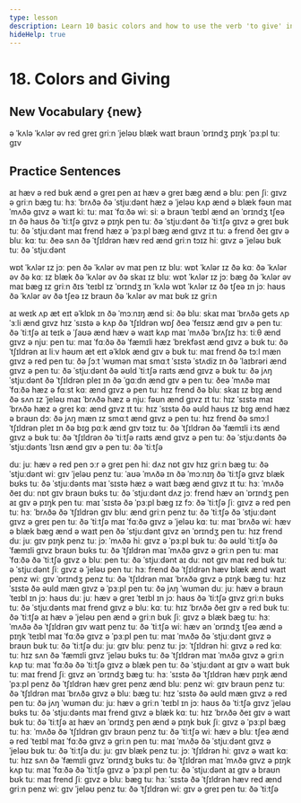 ```yaml
---
type: lesson
description: Learn 10 basic colors and how to use the verb 'to give' in practical sentences. Expand your vocabulary and practice with real-life examples.
hideHelp: true
---
```


# 18. Colors and Giving

## New Vocabulary {new}

ə ˈkʌlə
ˈkʌlər əv
red
ɡreɪ
ɡriːn
ˈjeləʊ
blæk
waɪt
braʊn
ˈɒrɪndʒ
pɪŋk
ˈpɜːpl
tuː ɡɪv

## Practice Sentences

aɪ hæv ə red bʊk ænd ə ɡreɪ pen
aɪ hæv ə ɡreɪ bæɡ ænd ə bluː pen
ʃiː ɡɪvz ə ɡriːn bæɡ tuː hɜː ˈbrʌðə
ðə ˈstjuːdənt hæz ə ˈjeləʊ kʌp ænd ə blæk fəʊn
maɪ ˈmʌðə ɡɪvz ə waɪt kiː tuː maɪ ˈfɑːðə
wiː siː ə braʊn ˈteɪbl ænd ən ˈɒrɪndʒ tʃeə ɪn ðə haʊs
ðə ˈtiːtʃə ɡɪvz ə pɪŋk pen tuː ðə ˈstjuːdənt
ðə ˈtiːtʃə ɡɪvz ə ɡreɪ bʊk tuː ðə ˈstjuːdənt
maɪ frend hæz ə ˈpɜːpl bæɡ ænd ɡɪvz ɪt tuː ə frend
ðeɪ ɡɪv ə bluː kɑː tuː ðeə sʌn
ðə ˈtʃɪldrən hæv red ænd ɡriːn tɔɪz
hiː ɡɪvz ə ˈjeləʊ bʊk tuː ðə ˈstjuːdənt

wɒt ˈkʌlər ɪz jɔː pen
ðə ˈkʌlər əv maɪ pen ɪz bluː
wɒt ˈkʌlər ɪz ðə kɑː
ðə ˈkʌlər əv ðə kɑː ɪz blæk
ðə ˈkʌlər əv ðə skaɪ ɪz bluː
wɒt ˈkʌlər ɪz jɔː bæɡ
ðə ˈkʌlər əv maɪ bæɡ ɪz ɡriːn
ðɪs ˈteɪbl ɪz ˈɒrɪndʒ ɪn ˈkʌlə
wɒt ˈkʌlər ɪz ðə tʃeə ɪn jɔː haʊs
ðə ˈkʌlər əv ðə tʃeə ɪz braʊn
ðə ˈkʌlər əv maɪ bʊk ɪz ɡriːn

aɪ weɪk ʌp æt eɪt əˈklɒk ɪn ðə ˈmɔːnɪŋ ænd siː ðə bluː skaɪ
maɪ ˈbrʌðə ɡets ʌp ˈɜːli ænd ɡɪvz hɪz ˈsɪstə ə kʌp
ðə ˈtʃɪldrən wɒʃ ðeə ˈfeɪsɪz ænd ɡɪv ə pen tuː ðə ˈtiːtʃə
aɪ teɪk ə ˈʃaʊə ænd hæv ə waɪt kʌp
maɪ ˈmʌðə ˈbrʌʃɪz hɜː tiːθ ænd ɡɪvz ə njuː pen tuː maɪ ˈfɑːðə
ðə ˈfæmɪli hæz ˈbrekfəst ænd ɡɪvz ə bʊk tuː ðə ˈtʃɪldrən
aɪ liːv həʊm æt eɪt əˈklɒk ænd ɡɪv ə bʊk tuː maɪ frend
ðə tɔːl mæn ɡɪvz ə red pen tuː ðə ʃɔːt ˈwʊmən
maɪ smɑːt ˈsɪstə ˈstʌdiz ɪn ðə ˈlaɪbrəri ænd ɡɪvz ə pen tuː ðə ˈstjuːdənt
ðə əʊld ˈtiːtʃə raɪts ænd ɡɪvz ə bʊk tuː ðə jʌŋ ˈstjuːdənt
ðə ˈtʃɪldrən pleɪ ɪn ðə ˈɡɑːdn ænd ɡɪv ə pen tuː ðeə ˈmʌðə
maɪ ˈfɑːðə hæz ə fɑːst kɑː ænd ɡɪvz ə pen tuː hɪz frend
ðə bluː skaɪ ɪz bɪɡ ænd ðə sʌn ɪz ˈjeləʊ
maɪ ˈbrʌðə hæz ə njuː fəʊn ænd ɡɪvz ɪt tuː hɪz ˈsɪstə
maɪ ˈbrʌðə hæz ə ɡreɪ kɑː ænd ɡɪvz ɪt tuː hɪz ˈsɪstə
ðə əʊld haʊs ɪz bɪɡ ænd hæz ə braʊn dɔː
ðə jʌŋ mæn ɪz smɑːt ænd ɡɪvz ə pen tuː hɪz frend
ðə smɔːl ˈtʃɪldrən pleɪ ɪn ðə bɪɡ pɑːk ænd ɡɪv tɔɪz tuː ðə ˈtʃɪldrən
ðə ˈfæmɪli iːts ænd ɡɪvz ə bʊk tuː ðə ˈtʃɪldrən
ðə ˈtiːtʃə raɪts ænd ɡɪvz ə pen tuː ðə ˈstjuːdənts
ðə ˈstjuːdənts ˈlɪsn ænd ɡɪv ə pen tuː ðə ˈtiːtʃə

duː juː hæv ə red pen ɔːr ə ɡreɪ pen
hiː dʌz nɒt ɡɪv hɪz ɡriːn bæɡ tuː ðə ˈstjuːdənt
wiː ɡɪv ˈjeləʊ penz tuː ˈaʊə ˈmʌðə ɪn ðə ˈmɔːnɪŋ
ðə ˈtiːtʃə ɡɪvz blæk bʊks tuː ðə ˈstjuːdənts
maɪ ˈsɪstə hæz ə waɪt bæɡ ænd ɡɪvz ɪt tuː hɜː ˈmʌðə
ðeɪ duː nɒt ɡɪv braʊn bʊks tuː ðə ˈstjuːdənt
dʌz jɔː frend hæv ən ˈɒrɪndʒ pen
aɪ ɡɪv ə pɪŋk pen tuː maɪ ˈsɪstə
ðə ˈpɜːpl bæɡ ɪz fɔː ðə ˈtiːtʃə
ʃiː ɡɪvz ə red pen tuː hɜː ˈbrʌðə
ðə ˈtʃɪldrən ɡɪv bluː ænd ɡriːn penz tuː ðə ˈtiːtʃə
ðə ˈstjuːdənt ɡɪvz ə ɡreɪ pen tuː ðə ˈtiːtʃə
maɪ ˈfɑːðə ɡɪvz ə ˈjeləʊ kɑː tuː maɪ ˈbrʌðə
wiː hæv ə blæk bæɡ ænd ə waɪt pen
ðə ˈstjuːdənt ɡɪvz ən ˈɒrɪndʒ pen tuː hɪz frend
duː juː ɡɪv pɪŋk penz tuː jɔː ˈmʌðə
hiː ɡɪvz ə ˈpɜːpl bʊk tuː ðə əʊld ˈtiːtʃə
ðə ˈfæmɪli ɡɪvz braʊn bʊks tuː ðə ˈtʃɪldrən
maɪ ˈmʌðə ɡɪvz ə ɡriːn pen tuː maɪ ˈfɑːðə
ðə ˈtiːtʃə ɡɪvz ə bluː pen tuː ðə ˈstjuːdənt
aɪ duː nɒt ɡɪv maɪ red bʊk tuː ə ˈstjuːdənt
ʃiː ɡɪvz ə ˈjeləʊ pen tuː hɜː frend
ðə ˈtʃɪldrən hæv blæk ænd waɪt penz
wiː ɡɪv ˈɒrɪndʒ penz tuː ðə ˈtʃɪldrən
maɪ ˈbrʌðə ɡɪvz ə pɪŋk bæɡ tuː hɪz ˈsɪstə
ðə əʊld mæn ɡɪvz ə ˈpɜːpl pen tuː ðə jʌŋ ˈwʊmən
duː juː hæv ə braʊn ˈteɪbl ɪn jɔː haʊs
duː juː hæv ə ɡreɪ ˈteɪbl ɪn jɔː haʊs
ðə ˈtiːtʃə ɡɪvz ɡriːn bʊks tuː ðə ˈstjuːdənts
maɪ frend ɡɪvz ə bluː kɑː tuː hɪz ˈbrʌðə
ðeɪ ɡɪv ə red bʊk tuː ðə ˈtiːtʃə
aɪ hæv ə ˈjeləʊ pen ænd ə ɡriːn bʊk
ʃiː ɡɪvz ə blæk bæɡ tuː hɜː ˈmʌðə
ðə ˈtʃɪldrən ɡɪv waɪt penz tuː ðə ˈtiːtʃə
wiː hæv ən ˈɒrɪndʒ tʃeə ænd ə pɪŋk ˈteɪbl
maɪ ˈfɑːðə ɡɪvz ə ˈpɜːpl pen tuː maɪ ˈmʌðə
ðə ˈstjuːdənt ɡɪvz ə braʊn bʊk tuː ðə ˈtiːtʃə
duː juː ɡɪv bluː penz tuː jɔː ˈtʃɪldrən
hiː ɡɪvz ə red kɑː tuː hɪz sʌn
ðə ˈfæmɪli ɡɪvz ˈjeləʊ bʊks tuː ðə ˈtʃɪldrən
maɪ ˈmʌðə ɡɪvz ə ɡriːn kʌp tuː maɪ ˈfɑːðə
ðə ˈtiːtʃə ɡɪvz ə blæk pen tuː ðə ˈstjuːdənt
aɪ ɡɪv ə waɪt bʊk tuː maɪ frend
ʃiː ɡɪvz ən ˈɒrɪndʒ bæɡ tuː hɜː ˈsɪstə
ðə ˈtʃɪldrən hæv pɪŋk ænd ˈpɜːpl penz
ðə ˈtʃɪldrən hæv ɡreɪ penz ænd bluː penz
wiː ɡɪv braʊn penz tuː ðə ˈtʃɪldrən
maɪ ˈbrʌðə ɡɪvz ə bluː bæɡ tuː hɪz ˈsɪstə
ðə əʊld mæn ɡɪvz ə red pen tuː ðə jʌŋ ˈwʊmən
duː juː hæv ə ɡriːn ˈteɪbl ɪn jɔː haʊs
ðə ˈtiːtʃə ɡɪvz ˈjeləʊ bʊks tuː ðə ˈstjuːdənts
maɪ frend ɡɪvz ə blæk kɑː tuː hɪz ˈbrʌðə
ðeɪ ɡɪv ə waɪt bʊk tuː ðə ˈtiːtʃə
aɪ hæv ən ˈɒrɪndʒ pen ænd ə pɪŋk bʊk
ʃiː ɡɪvz ə ˈpɜːpl bæɡ tuː hɜː ˈmʌðə
ðə ˈtʃɪldrən ɡɪv braʊn penz tuː ðə ˈtiːtʃə
wiː hæv ə bluː tʃeə ænd ə red ˈteɪbl
maɪ ˈfɑːðə ɡɪvz ə ɡriːn pen tuː maɪ ˈmʌðə
ðə ˈstjuːdənt ɡɪvz ə ˈjeləʊ bʊk tuː ðə ˈtiːtʃə
duː juː ɡɪv blæk penz tuː jɔː ˈtʃɪldrən
hiː ɡɪvz ə waɪt kɑː tuː hɪz sʌn
ðə ˈfæmɪli ɡɪvz ˈɒrɪndʒ bʊks tuː ðə ˈtʃɪldrən
maɪ ˈmʌðə ɡɪvz ə pɪŋk kʌp tuː maɪ ˈfɑːðə
ðə ˈtiːtʃə ɡɪvz ə ˈpɜːpl pen tuː ðə ˈstjuːdənt
aɪ ɡɪv ə braʊn bʊk tuː maɪ frend
ʃiː ɡɪvz ə bluː bæɡ tuː hɜː ˈsɪstə
ðə ˈtʃɪldrən hæv red ænd ɡriːn penz
wiː ɡɪv ˈjeləʊ penz tuː ðə ˈtʃɪldrən
wiː ɡɪv ə ɡreɪ pen tuː ðə ˈtiːtʃə
